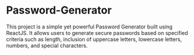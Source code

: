 # Password-Generator
This project is a simple yet powerful Password Generator built using ReactJS. It allows users to generate secure passwords based on specified criteria such as length, inclusion of uppercase letters, lowercase letters, numbers, and special characters.
